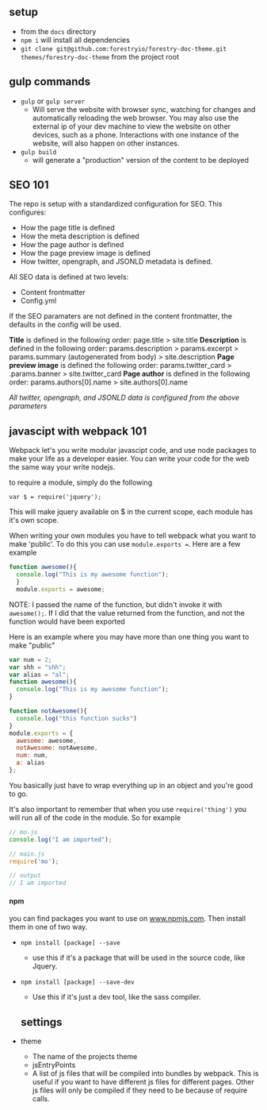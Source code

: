 ## setup
- from the `docs` directory
- `npm i` will install all dependencies
- `git clone git@github.com:forestryio/forestry-doc-theme.git themes/forestry-doc-theme` from the project root

## gulp commands

- `gulp` or `gulp server`
  - Will serve the website with browser sync, watching for changes and automatically reloading
  the web browser. You may also use the external ip of your dev machine to view the
  website on other devices, such as a phone. Interactions with one instance of the website,
  will also happen on other instances.
- `gulp build`
  - will generate a "production" version of the content to be deployed

## SEO 101

The repo is setup with a standardized configuration for SEO. This configures:

- How the page title is defined
- How the meta description is defined
- How the page author is defined
- How the page preview image is defined
- How twitter, opengraph, and JSONLD metadata is defined.

All SEO data is defined at two levels:

- Content frontmatter
- Config.yml

If the SEO paramaters are not defined in the content frontmatter, the defaults in the config will be used.

**Title** is defined in the following order: page.title > site.title
**Description** is defined in the following order: params.description > params.excerpt > params.summary (autogenerated from body) > site.description
**Page preview image** is defined the following order: params.twitter_card > .params.banner > site.twitter_card
**Page author** is defined in the following order: params.authors[0].name > site.authors[0].name

*All twitter, opengraph, and JSONLD data is configured from the above parameters*

## javascipt with webpack 101

Webpack let's you write modular javascipt code, and use node packages to
make your life as a developer easier. You can write your code for the web the same
way your write nodejs.

to require a module, simply do the following

`var $ = require('jquery');`

This will make jquery available on $ in the current scope, each module has it's own scope.

When writing your own modules you have to tell webpack what you want to make 'public'.
To do this you can use `module.exports =`. Here are a few example

```javascript
function awesome(){
  console.log("This is my awesome function");
  }
  module.exports = awesome;
  ```

  NOTE: I passed the name of the function, but didn't invoke it with `awesome();`. If
  I did that the value returned from the function, and not the function would
  have been exported


  Here is an example where you may have more than one thing you want to make "public"

  ```javascript
  var num = 2;
  var shh = "shh";
  var alias = "al";
  function awesome(){
    console.log("This is my awesome function");
  }

  function notAwesome(){
    console.log("this function sucks")
  }
  module.exports = {
    awesome: awesome,
    notAwesome: notAwesome,
    num: num,
    a: alias
  };

  ```

  You basically just have to wrap everything up in an object and you're good to go.


  It's also important to remember that when you use `require('thing')` you will run all of the code in the module.
  So for example

  ```javascript
  // mo.js
  console.log("I am imported");

  // main.js
  require('mo');

  // output
  // I am imported
  ```

#### npm

you can find packages you want to use on www.npmjs.com. Then install them in one of two way.

- `npm install [package] --save`
  - use this if it's a package that will be used in the source code, like Jquery.
- `npm install [package] --save-dev`
  - Use this if it's just a dev tool, like the sass compiler.


  ## settings

- theme
  - The name of the projects theme
  - jsEntryPoints
  - A list of js files that will be compiled into bundles by webpack. This is useful if you want to
  have different js files for different pages. Other js files will only be compiled if they need to be
  because of require calls.
